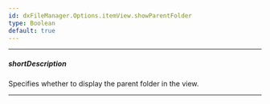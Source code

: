 ```yaml
---
id: dxFileManager.Options.itemView.showParentFolder
type: Boolean
default: true
---
```

---
##### shortDescription
Specifies whether to display the parent folder in the view.

---